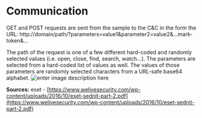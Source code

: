 # Communication
GET and POST requests are sent from the sample to the C&C in the form the URL: http://domain/path/?parameters=value1&parameter2=value2&...mark-token&...

The path of the request is one of a few different hard-coded and randomly selected values (i.e. open, close, find, search, watch...). The parameters are selected from a hard-coded list of values as well. The values of those parameters are randomly selected characters from a URL-safe base64 alphabet.
![enter image description here](https://github.com/afmal/projectp/blob/master/notes/images/eset-sednit-fig7.png?raw=true)



**Sources:**
eset - [https://www.welivesecurity.com/wp-content/uploads/2016/10/eset-sednit-part-2.pdf](https://www.welivesecurity.com/wp-content/uploads/2016/10/eset-sednit-part-2.pdf)

<!--stackedit_data:
eyJoaXN0b3J5IjpbNjUyNTk4MzM1LDE5NzM2NjgwMzMsLTg2Nj
UxMTQ0OF19
-->
